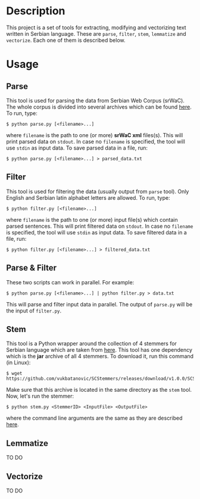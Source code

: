 # Description
This project is a set of tools for extracting, modifying and vectorizing text written in Serbian language.
These are `parse`, `filter`, `stem`, `lemmatize` and `vectorize`. Each one of them is described below.

# Usage

## Parse
This tool is used for parsing the data from Serbian Web Corpus (srWaC). The whole corpus is divided into several archives which can be found [here](https://www.clarin.si/repository/xmlui/handle/11356/1063).
To run, type:

    $ python parse.py [<filename>...]
where `filename` is the path to one (or more) **srWaC xml** files(s). This will print parsed data on `stdout`. In case no `filename` is specified, the tool will use `stdin` as input data.
To save parsed data in a file, run:

    $ python parse.py [<filename>...] > parsed_data.txt
	
## Filter
This tool is used for filtering the data (usually output from `parse` tool). Only English and Serbian latin alphabet letters are allowed. 
To run, type:

	$ python filter.py [<filename>...]
where `filename` is the path to one (or more) input file(s) which contain parsed sentences. This will print filtered data on `stdout`. In case no `filename` is specified, the tool will use `stdin` as input data.
To save filtered data in a file, run:

	$ python filter.py [<filename>...] > filtered_data.txt
	
## Parse & Filter
These two scripts can work in parallel. For example:

	$ python parse.py [<filename>...] | python filter.py > data.txt
	
This will parse and filter input data in parallel. The output of `parse.py` will be the input of `filter.py`.

## Stem
This tool is a Python wrapper around the collection of 4 stemmers for Serbian language which are taken from [here](https://github.com/vukbatanovic/SCStemmers).
This tool has one dependency which is the **jar** archive of all 4 stemmers. To download it, run this command (in Linux):

	$ wget https://github.com/vukbatanovic/SCStemmers/releases/download/v1.0.0/SCStemmers.jar
Make sure that this archive is located in the same directory as the `stem` tool.
Now, let's run the stemmer:

	$ python stem.py <StemmerID> <InputFile> <OutputFile>
where the command line arguments are the same as they are described [here](https://github.com/vukbatanovic/SCStemmers#command-line-interface).

## Lemmatize
TO DO

## Vectorize
TO DO
